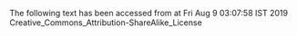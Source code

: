 The following text has been accessed from at Fri Aug 9 03:07:58 IST 2019
Creative_Commons_Attribution-ShareAlike_License
